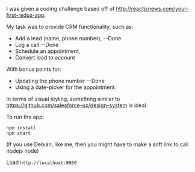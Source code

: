 I was given a coding challenge based off of
http://reactjsnews.com/your-first-redux-app.

My task was to provide CRM functionality, such as:
* Add a lead (name, phone number), --Done
* Log a call --Done
* Schedule an appointment,
* Convert lead to account

With bonus points for:
* Updating the phone number --Done
* Using a date-picker for the appointment.

In terms of visual styling, something similar to https://github.com/salesforce-ux/design-system is ideal

To run the app:
```
npm install
npm start
```

(If you use Debian, like me, then you might have to make a soft link to call nodejs node)

Load `http://localhost:8080`
